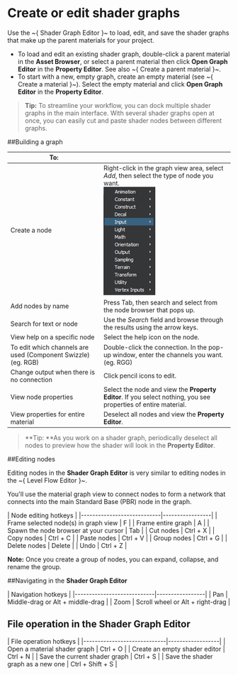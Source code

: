 # Create or edit shader graphs

Use the ~{ Shader Graph Editor }~ to load, edit, and save the shader graphs that make up the parent materials for your project.

- To load and edit an existing shader graph, double-click a parent material in the **Asset Browser**, or select a parent material then click **Open Graph Editor** in the **Property Editor**. See also ~{ Create a parent material }~.
- To start with a new, empty graph, create an empty material (see ~{ Create a material }~). Select the empty material and click **Open Graph Editor** in the **Property Editor**.

> **Tip:** To streamline your workflow, you can dock multiple shader graphs in the main interface. With several shader graphs open at once, you can easily cut and paste shader nodes between different graphs.

##Building a graph

|  To:   | |
|----------------------------|-----------------|
| Create a node | Right-click in the graph view area, select *Add*, then select the type of node you want. <br>![](../../../images/shader_nodes_add.png) |
| Add nodes by name | Press Tab, then search and select from the node browser that pops up.  |
| Search for text or node | Use the *Search* field and browse through the results using the arrow keys. |
| View help on a specific node | Select the help icon on the node. |
| To edit which channels are used (Component Swizzle) (eg. RGB) | Double-click the connection. In the pop-up window, enter the channels you want. (eg. RGG)|
| Change output when there is no connection  | Click pencil icons to edit.   |
| View node properties  | Select the node and view the **Property Editor**.  If you select nothing, you see properties of entire material.    |
| View properties for entire material | Deselect all nodes and view the **Property Editor**.  |

> **Tip: **As you work on a shader graph, periodically deselect all nodes to preview how the shader will look in the **Property Editor**.

##Editing nodes

Editing nodes in the **Shader Graph Editor** is very similar to editing nodes in the ~{ Level Flow Editor }~.

You'll use the material graph view to connect nodes to form a network that connects into the main Standard Base (PBR) node in the graph.

|  Node editing hotkeys    |
|----------------------------|-----------------|
| Frame selected node(s) in graph view | F |
| Frame entire graph | A  |
| Spawn the node browser at your cursor | Tab  |
| Cut nodes | Ctrl + X  |
| Copy nodes | Ctrl + C  |
| Paste nodes | Ctrl + V  |
| Group nodes | Ctrl + G  |
| Delete nodes | Delete  |
| Undo | Ctrl + Z  |

**Note:** Once you create a group of nodes, you can expand, collapse, and rename the group.

##Navigating in the **Shader Graph Editor**

|  Navigation hotkeys    |
|----------------------------|-----------------|
| Pan | Middle-drag or Alt + middle-drag |
| Zoom | Scroll wheel or Alt + right-drag  |

## File operation in the **Shader Graph Editor**

|  File operation hotkeys  |
|-----------------------------|------------------|
| Open a material shader graph  |  Ctrl + O  |
| Create an empty shader editor |  Ctrl + N  |
| Save the current shader graph |  Ctrl + S  |
| Save the shader graph as a new one |  Ctrl + Shift + S |
